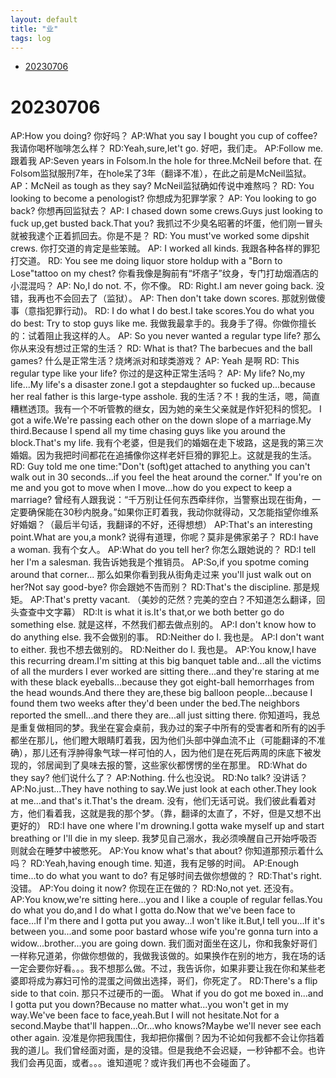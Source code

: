 ```yaml
---
layout: default
title: "业"
tags: log
---
```


- [20230706](#20230706)

# 20230706
AP:How you doing?
你好吗？
AP:What you say I bought you cup of coffee?
我请你喝杯咖啡怎么样？
RD:Yeah,sure,let't go.
好吧，我们走。
AP:Follow me.
跟着我
AP:Seven years in Folsom.In the hole for three.McNeil before that.
在Folsom监狱服刑7年，在hole呆了3年（翻译不准），在此之前是McNeil监狱。
AP：McNeil as tough as they say?
McNeil监狱确如传说中难熬吗？
RD: You looking to become a penologist?
你想成为犯罪学家？
AP: You looking to go back?
你想再回监狱去？
AP: I chased down some crews.Guys just looking to fuck up,get busted back.That you?
我抓过不少臭名昭著的坏蛋，他们刚一冒头就被我逮个正着抓回去。你是不是？
RD: You must've worked some dipshit crews.
你打交道的肯定是些笨贼。
AP: I worked all kinds.
我跟各种各样的罪犯打交道。
RD: You see me doing liquor store holdup with a "Born to Lose"tattoo on my chest?
你看我像是胸前有“坏痞子”纹身，专门打劫烟酒店的小混混吗？
AP: No,I do not.
不，你不像。
RD: Right.I am never going back.
没错，我再也不会回去了（监狱）。
AP: Then don't take down scores.
那就别做傻事（意指犯罪行动)。
RD: I do what I do best.I take scores.You do what you do best: Try to stop guys like me.
我做我最拿手的。我身手了得。你做你擅长的：试着阻止我这样的人。
AP: So you never wanted a regular type life?
那么你从来没有想过正常的生活？
RD: What is that? The barbecues and the ball games?
什么是正常生活？烧烤派对和球类游戏？
AP: Yeah
是啊
RD: This regular type like your life?
你过的是这种正常生活吗？
AP: My life? No,my life...My life's a disaster zone.I got a stepdaughter so fucked up...because her real father is this large-type asshole.
我的生活？不！我的生活，嗯，简直糟糕透顶。我有一个不听管教的继女，因为她的亲生父亲就是作奸犯科的惯犯。
I got a wife.We're passing each other on the down slope of a marriage.My third.Because I spend all my time chasing guys like you around the block.That's my life.
我有个老婆，但是我们的婚姻在走下坡路，这是我的第三次婚姻。因为我把时间都花在追捕像你这样老奸巨猾的罪犯上。这就是我的生活。
RD: Guy told me one time:"Don't (soft)get attached to anything you can't walk out in 30 seconds...if you feel the heat around the corner." If you're on me and you got to move when I move...how do you expect to keep a marriage?
曾经有人跟我说：“千万别让任何东西牵绊你，当警察出现在街角，一定要确保能在30秒内脱身。”如果你正盯着我，我动你就得动，又怎能指望你维系好婚姻？（最后半句话，我翻译的不好，还得想想）
AP:That's an interesting point.What are you,a monk?
说得有道理，你呢？莫非是佛家弟子？
RD:I have a woman.
我有个女人。
AP:What do you tell her?
你怎么跟她说的？
RD:I tell her I'm a salesman.
我告诉她我是个推销员。
AP:So,if you spotme coming around that corner...
那么如果你看到我从街角走过来
you'll just walk out on her?Not say good-bye?
你会跟她不告而别？
RD:That's the discipline.
那是规矩。
AP:That's pretty vacant.
（美妙的茫然？完美的空白？不知道怎么翻译，回头查查中文字幕）
RD:It is what it is.It's that,or we both better go do something else.
就是这样，不然我们都去做点别的。
AP:I don't know how to do anything else.
我不会做别的事。
RD:Neither do I.
我也是。
AP:I don't want to either.
我也不想去做别的。
RD:Neither do I.
我也是。
AP:You know,I have this recurring dream.I'm sitting at this big banquet table and...all the victims of all the murders I ever worked are sitting there...and they're staring at me with these black eyeballs...because they got eight-ball hemorrhages from the head wounds.And there they are,these big balloon people...because I found them two weeks after they'd been under the bed.The neighbors reported the smell...and there they are...all just sitting there.
你知道吗，我总是重复做相同的梦。我坐在宴会桌前，我办过的案子中所有的受害者和所有的凶手都坐在那儿，他们瞪大眼睛盯着我，因为他们头部中弹血流不止（可能翻译的不准确），那儿还有浮肿得象气球一样可怕的人，因为他们是在死后两周的床底下被发现的，邻居闻到了臭味去报的警，这些家伙都愣愣的坐在那里。
RD:What do they say?
他们说什么了？
AP:Nothing.
什么也没说。
RD:No talk?
没讲话？
AP:No.just...They have nothing to say.We just look at each other.They look at me...and that's it.That's the dream.
没有，他们无话可说。我们彼此看着对方，他们看着我，这就是我的那个梦。（靠，翻译的太直了，不好，但是又想不出更好的）
RD:I have one where I'm drowning.I gotta wake myself up and start breathing or I'll die in my sleep.
我梦见自己溺水，我必须唤醒自己开始呼吸否则就会在睡梦中被憋死。
AP:You know what's that about?
你知道那预示着什么吗？
RD:Yeah,having enough time.
知道，我有足够的时间。
AP:Enough time...to do what you want to do?
有足够时间去做你想做的？
RD:That's right.
没错。
AP:You doing it now?
你现在正在做的？
RD:No,not yet.
还没有。
AP:You know,we're sitting here...you and I like a couple of regular fellas.You do what you do,and I do what I gotta do.Now that we've been face to face...If I'm there and I gotta put you away...I won't like it.But,I tell you...If it's between you...and some poor bastard whose wife you're gonna turn into a widow...brother...you are going down.
我们面对面坐在这儿，你和我象好哥们一样称兄道弟，你做你想做的，我做我该做的。如果换作在别的地方，我在场的话一定会要你好看。。。我不想那么做。不过，我告诉你，如果非要让我在你和某些老婆即将成为寡妇可怜的混蛋之间做出选择，哥们，你死定了。
RD:There's a flip side to that coin.
那只不过硬币的一面。
What if you do got me boxed in...and I gotta put you down?Because no matter what...you won't get in my way.We've been face to face,yeah.But I will not hesitate.Not for a second.Maybe that'll happen...Or...who knows?Maybe we'll never see each other again.
没准是你把我围住，我却把你撂倒？因为不论如何我都不会让你挡着我的道儿。我们曾经面对面，是的没错。但是我绝不会迟疑，一秒钟都不会。也许我们会再见面，或者。。。谁知道呢？或许我们再也不会碰面了。

